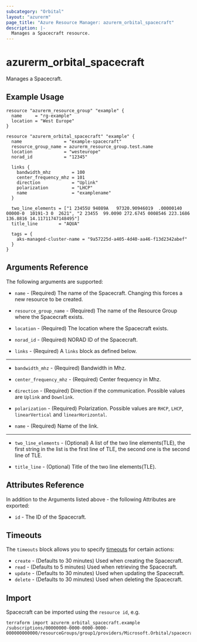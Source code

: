 ```yaml
---
subcategory: "Orbital"
layout: "azurerm"
page_title: "Azure Resource Manager: azurerm_orbital_spacecraft"
description: |-
  Manages a Spacecraft resource.
---
```


# azurerm_orbital_spacecraft

Manages a Spacecraft.

## Example Usage

```hcl
resource "azurerm_resource_group" "example" {
  name     = "rg-example"
  location = "West Europe"
}

resource "azurerm_orbital_spacecraft" "example" {
  name                = "example-spacecraft"
  resource_group_name = azurerm_resource_group.test.name
  location            = "westeurope"
  norad_id            = "12345"

  links {
    bandwidth_mhz        = 100
    center_frequency_mhz = 101
    direction            = "Uplink"
    polarization         = "LHCP"
    name                 = "examplename"
  }

  two_line_elements = ["1 23455U 94089A   97320.90946019  .00000140  00000-0  10191-3 0  2621", "2 23455  99.0090 272.6745 0008546 223.1686 136.8816 14.11711747148495"]
  title_line        = "AQUA"

  tags = {
    aks-managed-cluster-name = "9a57225d-a405-4d40-aa46-f13d2342abef"
  }
}
```

## Arguments Reference

The following arguments are supported:

* `name` - (Required) The name of the Spacecraft. Changing this forces a new resource to be created.

* `resource_group_name` - (Required) The name of the Resource Group where the Spacecraft exists.

* `location` - (Required) The location where the Spacecraft exists.

* `norad_id` - (Required) NORAD ID of the Spacecraft.

* `links` - (Required) A `links` block as defined below.

---

* `bandwidth_mhz` - (Required) Bandwidth in Mhz.

* `center_frequency_mhz` - (Required) Center frequency in Mhz.

* `direction` - (Required) Direction if the communication. Possible values are `Uplink` and `Downlink`.

* `polarization` - (Required) Polarization. Possible values are `RHCP`, `LHCP`, `linearVertical` and `linearHorizontal`.

* `name` - (Required) Name of the link.

---

* `two_line_elements` - (Optional) A list of the two line elements(TLE), the first string in the list is the first line of TLE, the second one is the second line of TLE.

* `title_line` - (Optional) Title of the two line elements(TLE).

## Attributes Reference

In addition to the Arguments listed above - the following Attributes are exported:

* `id` - The ID of the Spacecraft.

## Timeouts

The `timeouts` block allows you to specify [timeouts](https://www.terraform.io/docs/configuration/resources.html#timeouts) for certain actions:

* `create` - (Defaults to 30 minutes) Used when creating the Spacecraft.
* `read` - (Defaults to 5 minutes) Used when retrieving the Spacecraft.
* `update` - (Defaults to 30 minutes) Used when updating the Spacecraft.
* `delete` - (Defaults to 30 minutes) Used when deleting the Spacecraft.

## Import

Spacecraft can be imported using the `resource id`, e.g.

```shell
terraform import azurerm_orbital_spacecraft.example /subscriptions/00000000-0000-0000-0000-000000000000/resourceGroups/group1/providers/Microsoft.Orbital/spacecrafts/spacecraft1
```
